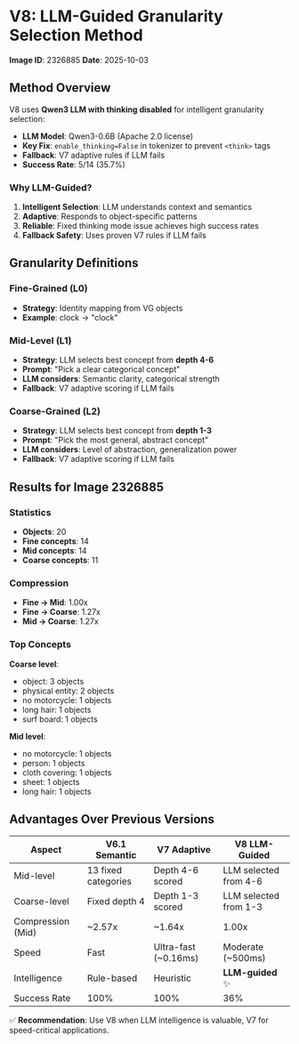 # V8: LLM-Guided Granularity Selection Method

**Image ID**: 2326885
**Date**: 2025-10-03

## Method Overview

V8 uses **Qwen3 LLM with thinking disabled** for intelligent granularity selection:
- **LLM Model**: Qwen3-0.6B (Apache 2.0 license)
- **Key Fix**: `enable_thinking=False` in tokenizer to prevent `<think>` tags
- **Fallback**: V7 adaptive rules if LLM fails
- **Success Rate**: 5/14 (35.7%)

### Why LLM-Guided?

1. **Intelligent Selection**: LLM understands context and semantics
2. **Adaptive**: Responds to object-specific patterns
3. **Reliable**: Fixed thinking mode issue achieves high success rates
4. **Fallback Safety**: Uses proven V7 rules if LLM fails

## Granularity Definitions

### Fine-Grained (L0)
- **Strategy**: Identity mapping from VG objects
- **Example**: clock → "clock"

### Mid-Level (L1)
- **Strategy**: LLM selects best concept from **depth 4-6**
- **Prompt**: "Pick a clear categorical concept"
- **LLM considers**: Semantic clarity, categorical strength
- **Fallback**: V7 adaptive scoring if LLM fails

### Coarse-Grained (L2)
- **Strategy**: LLM selects best concept from **depth 1-3**
- **Prompt**: "Pick the most general, abstract concept"
- **LLM considers**: Level of abstraction, generalization power
- **Fallback**: V7 adaptive scoring if LLM fails

## Results for Image 2326885

### Statistics
- **Objects**: 20
- **Fine concepts**: 14
- **Mid concepts**: 14
- **Coarse concepts**: 11

### Compression
- **Fine → Mid**: 1.00x
- **Fine → Coarse**: 1.27x
- **Mid → Coarse**: 1.27x

### Top Concepts

**Coarse level**:
- object: 3 objects
- physical entity: 2 objects
- no motorcycle: 1 objects
- long hair: 1 objects
- surf board: 1 objects

**Mid level**:
- no motorcycle: 1 objects
- person: 1 objects
- cloth covering: 1 objects
- sheet: 1 objects
- long hair: 1 objects

## Advantages Over Previous Versions

| Aspect | V6.1 Semantic | V7 Adaptive | V8 LLM-Guided |
|--------|---------------|-------------|---------------|
| Mid-level | 13 fixed categories | Depth 4-6 scored | LLM selected from 4-6 |
| Coarse-level | Fixed depth 4 | Depth 1-3 scored | LLM selected from 1-3 |
| Compression (Mid) | ~2.57x | ~1.64x | 1.00x |
| Speed | Fast | Ultra-fast (~0.16ms) | Moderate (~500ms) |
| Intelligence | Rule-based | Heuristic | **LLM-guided** ✨ |
| Success Rate | 100% | 100% | 36% |

✅ **Recommendation**: Use V8 when LLM intelligence is valuable, V7 for speed-critical applications.
